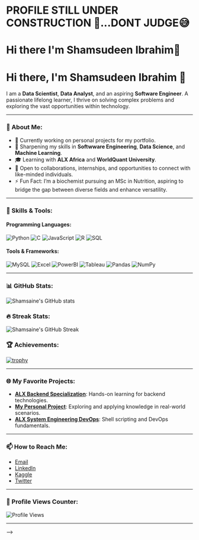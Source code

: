 # __PROFILE STILL UNDER CONSTRUCTION 🚧...DONT JUDGE😅__

# __Hi there I'm Shamsudeen Ibrahim👋__

# Hi there, I'm Shamsudeen Ibrahim 👋

I am a **Data Scientist**, **Data Analyst**, and an aspiring **Software Engineer**. A passionate lifelong learner, I thrive on solving complex problems and exploring the vast opportunities within technology.

---

### 🌟 About Me:
- 🔭 Currently working on personal projects for my portfolio.
- 🌱 Sharpening my skills in **Softwware Engineering**, **Data Science**, and **Machine Learning**.
- 🎓 Learning with **ALX Africa** and **WorldQuant University**.
- 🤝 Open to collaborations, internships, and opportunities to connect with like-minded individuals.
- ⚡ Fun Fact: I’m a biochemist pursuing an MSc in Nutrition, aspiring to bridge the gap between diverse fields and enhance versatility.

---

### 🚀 Skills & Tools:
#### Programming Languages:
![Python](https://img.shields.io/badge/-Python-3776AB?style=flat-square&logo=python&logoColor=white)
![C](https://img.shields.io/badge/-C-A8B9CC?style=flat-square&logo=c&logoColor=white)
![JavaScript](https://img.shields.io/badge/-JavaScript-F7DF1E?style=flat-square&logo=javascript&logoColor=black)
![R](https://img.shields.io/badge/-R-276DC3?style=flat-square&logo=r&logoColor=white)
![SQL](https://img.shields.io/badge/-SQL-4479A1?style=flat-square&logo=postgresql&logoColor=white)

#### Tools & Frameworks:
![MySQL](https://img.shields.io/badge/-MySQL-4479A1?style=flat-square&logo=mysql&logoColor=white)
![Excel](https://img.shields.io/badge/-Excel-217346?style=flat-square&logo=microsoft-excel&logoColor=white)
![PowerBI](https://img.shields.io/badge/-PowerBI-F2C811?style=flat-square&logo=power-bi&logoColor=black)
![Tableau](https://img.shields.io/badge/-Tableau-E97627?style=flat-square&logo=tableau&logoColor=white)
![Pandas](https://img.shields.io/badge/-Pandas-150458?style=flat-square&logo=pandas&logoColor=white)
![NumPy](https://img.shields.io/badge/-NumPy-013243?style=flat-square&logo=numpy&logoColor=white)

---

### 📊 GitHub Stats:
![Shamsaine's GitHub stats](https://github-readme-stats.vercel.app/api?username=Shamsaine&show_icons=true&theme=radical)

### 🔥 Streak Stats:
![Shamsaine's GitHub Streak](https://github-readme-streak-stats.herokuapp.com/?user=Shamsaine&theme=radical)

### 🏆 Achievements:
[![trophy](https://github-profile-trophy.vercel.app/?username=Shamsaine&theme=onedark)](https://github.com/ryo-ma/github-profile-trophy)

---

### 🌐 My Favorite Projects:
- [**ALX Backend Specialization**](https://github.com/Shamsaine/alx-backend): Hands-on learning for backend technologies.
- [**My Personal Project**](https://github.com/Shamsaine/My_personal_project): Exploring and applying knowledge in real-world scenarios.
- [**ALX System Engineering DevOps**](https://github.com/Shamsaine/alx-system_engineering-devops): Shell scripting and DevOps fundamentals.

---

### 📫 How to Reach Me:
- [Email](mailto:shamsain3@gmail.com)
- [LinkedIn](https://linkedin.com/in/shamsudeen-ibrahim-629b261b5)
- [Kaggle](https://www.kaggle.com/shamsudeenibrahim)
- [Twitter](https://twitter.com/shamsaine)

---

### 🧮 Profile Views Counter:
![Profile Views](https://komarev.com/ghpvc/?username=Shamsaine&color=blue)

---

-->
